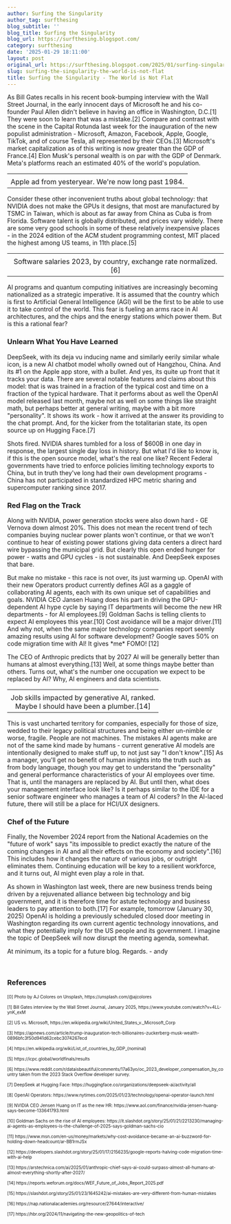 ```yaml
---
author: Surfing the Singularity
author_tag: surfthesing
blog_subtitle: ''
blog_title: Surfing the Singularity
blog_url: https://surfthesing.blogspot.com/
category: surfthesing
date: '2025-01-29 18:11:00'
layout: post
original_url: https://surfthesing.blogspot.com/2025/01/surfing-singularity-world-is-not-flat.html
slug: surfing-the-singularity-the-world-is-not-flat
title: Surfing the Singularity - The World is Not Flat
---
```


<div class="separator" style="clear: both; text-align: center;"></div>
<p>As Bill Gates recalls in his recent book-bumping interview with the Wall Street Journal, in the early innocent days of Microsoft he and his co-founder Paul Allen didn't believe in having an office in Washington, D.C.[1] They were soon to learn that was a mistake.[2] Compare and contrast with the scene in the Capital Rotunda last week for the inauguration of the new populist administration - Microsoft, Amazon, Facebook, Apple, Google, TikTok, and of course Tesla, all represented by their CEOs.[3] Microsoft's market capitalization as of this writing is now greater than the GDP of France.[4] Elon Musk's personal wealth is on par with the GDP of Denmark. Meta's platforms reach an estimated 40% of the world's population. </p>
<table align="center" cellpadding="0" cellspacing="0" class="tr-caption-container" style="margin-left: auto; margin-right: auto;"><tbody><tr><td style="text-align: center;"></td></tr><tr><td class="tr-caption" style="text-align: center;">Apple ad from yesteryear. We're now long past 1984.</td></tr></tbody></table><p>Consider these other inconvenient truths about global technology: that NVIDIA does not make the GPUs it designs, that most are manufactured by TSMC in Taiwan, which is about as far away from China as Cuba is from Florida. Software talent is globally distributed, and prices vary widely. There are some very good schools in some of these relatively inexpensive places - in the 2024 edition of the ACM student programming contest, MIT placed the highest among US teams, in 11th place.[5] </p>
<table align="center" cellpadding="0" cellspacing="0" class="tr-caption-container" style="margin-left: auto; margin-right: auto;"><tbody><tr><td style="text-align: center;"></td></tr><tr><td class="tr-caption" style="text-align: center;">Software salaries 2023, by country, exchange rate normalized.[6]</td></tr></tbody></table><p>AI programs and quantum computing initiatives are increasingly becoming nationalized as a strategic imperative. It is assumed that the country which is first to Artificial General Intelligence (AGI) will be the first to be able to use it to take control of the world. This fear is fueling an arms race in AI architectures, and the chips and the energy stations which power them. But is this a rational fear? </p>
<h3 style="text-align: left;">Unlearn What You Have Learned</h3><p>DeepSeek, with its deja vu inducing name and similarly eerily similar whale icon, is a new AI chatbot model wholly owned out of Hangzhou, China. And its #1 on the Apple app store, with a bullet. And yes, its quite up front that it tracks your data. There are several notable features and claims about this model: that is was trained in a fraction of the typical cost and time on a fraction of the typical hardware. That it performs about as well the OpenAI model released last month, maybe not as well on some things like straight math, but perhaps better at general writing, maybe with a bit more "personality". It shows its work - how it arrived at the answer its providing to the chat prompt. And, for the kicker from the totalitarian state, its open source up on Hugging Face.[7] </p>
<p>Shots fired. NVIDIA shares tumbled for a loss of $600B in one day in response, the largest single day loss in history. But what I'd like to know is, if this is the open source model, what's the real one like? Recent Federal governments have tried to enforce policies limiting technology exports to China, but in truth they've long had their own development programs - China has not participated in standardized HPC metric sharing and supercomputer ranking since 2017.</p>
<h3 style="text-align: left;">Red Flag on the Track</h3><p>Along with NVIDIA, power generation stocks were also down hard - GE Vernova down almost 20%. This does not mean the recent trend of tech companies buying nuclear power plants won't continue, or that we won't continue to hear of existing power stations giving data centers a direct hard wire bypassing the municipal grid. But clearly this open ended hunger for power - watts and GPU cycles - is not sustainable. And DeepSeek exposes that bare.</p>
<p>But make no mistake - this race is not over, its just warming up. OpenAI with their new Operators product currently defines AGI as a gaggle of collaborating AI agents, each with its own unique set of capabilities and goals. NVIDIA CEO Jansen Huang does his part in driving the GPU-dependent AI hype cycle by saying IT departments will become the new HR departments - for AI employees.[9] Goldman Sachs is telling clients to expect AI employees this year.[10] Cost avoidance will be a major driver.[11] And why not, when the same major technology companies report seemly amazing results using AI for software development? Google saves 50% on code migration time with AI! It gives *me* FOMO! [12]</p>
<p>The CEO of Anthropic predicts that by 2027 AI will be generally better than humans at almost everything.[13] Well, at some things maybe better than others. Turns out, what's the number one occupation we expect to be replaced by AI? Why, AI engineers and data scientists.</p>
<table align="center" cellpadding="0" cellspacing="0" class="tr-caption-container" style="margin-left: auto; margin-right: auto;"><tbody><tr><td style="text-align: center;"></td></tr><tr><td class="tr-caption" style="text-align: center;">Job skills impacted by generative AI, ranked. <br/>Maybe I should have been a plumber.[14]</td></tr></tbody></table><p>This is vast uncharted territory for companies, especially for those of size, wedded to their legacy political structures and being either un-nimble or worse, fragile. People are not machines. The mistakes AI agents make are not of the same kind made by humans - current generative AI models are intentionally designed to make stuff up, to not just say "I don't know".[15] As a manager, you'll get no benefit of human insights into the truth such as from body language, though you may get to understand the "personality" and general performance characteristics of your AI employees over time. That is, until the managers are replaced by AI. But until then, what does your management interface look like? Is it perhaps similar to the IDE for a senior software engineer who manages a team of AI coders? In the AI-laced future, there will still be a place for HCI/UX designers.</p>
<h3 style="text-align: left;">Chef of the Future</h3><p>Finally, the November 2024 report from the National Academies on the "future of work" says "its impossible to predict exactly the nature of the coming changes in AI and all their effects on the economy and society".[16] This includes how it changes the nature of various jobs, or outright eliminates them. Continuing education will be key to a resilient workforce, and it turns out, AI might even play a role in that.</p>
<p>As shown in Washington last week, there are new business trends being driven by a rejuvenated alliance between big technology and big government, and it is therefore time for astute technology and business leaders to pay attention to both.[17] For example, tomorrow (January 30, 2025) OpenAI is holding a previously scheduled closed door meeting in Washington regarding its own current agentic technology innovations, and what they potentially imply for the US people and its government. I imagine the topic of DeepSeek will now disrupt the meeting agenda, somewhat. </p>
<p>At minimum, its a topic for a future blog. Regards. - andy</p>
<p><br/></p>
<h3 style="text-align: left;">References</h3><div><div><span style="font-size: x-small;">[0] Photo by AJ Colores on Unsplash, https://unsplash.com/@ajcolores</span></div>
<div><span style="font-size: x-small;">      </span></div>
<div><span style="font-size: x-small;">[1] Bill Gates interview by the Wall Street Journal, January 2025, https://www.youtube.com/watch?v=4LL-ynK_exM</span></div>
<div><span style="font-size: x-small;"><br/></span></div>
<div><span style="font-size: x-small;">[2] US vs. Microsoft, https://en.wikipedia.org/wiki/United_States_v._Microsoft_Corp</span></div>
<div><span style="font-size: x-small;"><br/></span></div>
<div><span style="font-size: x-small;">[3] https://apnews.com/article/trump-inauguration-tech-billionaires-zuckerberg-musk-wealth-0896bfc3f50d941d62cebc3074267ecd</span></div>
<div><span style="font-size: x-small;"><br/></span></div>
<div><span style="font-size: x-small;">[4] https://en.wikipedia.org/wiki/List_of_countries_by_GDP_(nominal)</span></div>
<div><span style="font-size: x-small;"><br/></span></div>
<div><span style="font-size: x-small;">[5] https://icpc.global/worldfinals/results </span></div>
<div><span style="font-size: x-small;"><br/></span></div>
<div><span style="font-size: x-small;">[6] https://www.reddit.com/r/dataisbeautiful/comments/17a63yo/oc_2023_developer_compensation_by_country taken from the 2023 Stack Overflow developer survey.</span></div>
<div><span style="font-size: x-small;"><br/></span></div>
<div><span style="font-size: x-small;">[7] DeepSeek at Hugging Face: https://huggingface.co/organizations/deepseek-ai/activity/all</span></div>
<div><span style="font-size: x-small;"><br/></span></div>
<div><span style="font-size: x-small;">[8] OpenAI Operators: https://www.nytimes.com/2025/01/23/technology/openai-operator-launch.html</span></div>
<div><span style="font-size: x-small;"> </span></div>
<div><span style="font-size: x-small;">[9] NVIDIA CEO Jensen Huang on IT as the new HR: https://www.aol.com/finance/nvidia-jensen-huang-says-become-133641793.html</span></div>
<div><span style="font-size: x-small;"><br/></span></div>
<div><span style="font-size: x-small;">[10] Goldman Sachs on the rise of AI employees: https://it.slashdot.org/story/25/01/21/2213230/managing-ai-agents-as-employees-is-the-challenge-of-2025-says-goldman-sachs-cio</span></div>
<div><span style="font-size: x-small;"><br/></span></div>
<div><span style="font-size: x-small;">[11] https://www.msn.com/en-us/money/markets/why-cost-avoidance-became-an-ai-buzzword-for-holding-down-headcount/ar-BB1rmJSx</span></div>
<div><span style="font-size: x-small;"><br/></span></div>
<div><span style="font-size: x-small;">[12] https://developers.slashdot.org/story/25/01/17/2156235/google-reports-halving-code-migration-time-with-ai-help</span></div>
<div><span style="font-size: x-small;"><br/></span></div>
<div><span style="font-size: x-small;">[13] https://arstechnica.com/ai/2025/01/anthropic-chief-says-ai-could-surpass-almost-all-humans-at-almost-everything-shortly-after-2027/</span></div>
<div><span style="font-size: x-small;"><br/></span></div>
<div><span style="font-size: x-small;">[14] https://reports.weforum.org/docs/WEF_Future_of_Jobs_Report_2025.pdf</span></div>
<div><span style="font-size: x-small;"><br/></span></div>
<div><span style="font-size: x-small;">[15] https://slashdot.org/story/25/01/23/1645242/ai-mistakes-are-very-different-from-human-mistakes</span></div>
<div><span style="font-size: x-small;"><br/></span></div>
<div><span style="font-size: x-small;">[16] https://nap.nationalacademies.org/resource/27644/interactive/</span></div>
<div><span style="font-size: x-small;"><br/></span></div>
<div><span style="font-size: x-small;">[17] https://hbr.org/2024/11/navigating-the-new-geopolitics-of-tech</span></div>
<div><span style="font-size: x-small;"><br/></span></div>
<div><br/></div>
</div>